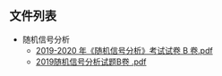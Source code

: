 

## 文件列表

- 随机信号分析
    - [2019-2020 年《随机信号分析》考试试卷 B 卷.pdf](https://github.com/Open-BJUT/BJUT-Helper/raw/master/./%E9%9A%8F%E6%9C%BA%E4%BF%A1%E5%8F%B7%E5%88%86%E6%9E%90/2019-2020%20%E5%B9%B4%E3%80%8A%E9%9A%8F%E6%9C%BA%E4%BF%A1%E5%8F%B7%E5%88%86%E6%9E%90%E3%80%8B%E8%80%83%E8%AF%95%E8%AF%95%E5%8D%B7%20B%20%E5%8D%B7.pdf)
    - [2019随机信号分析试题B卷 .pdf](https://github.com/Open-BJUT/BJUT-Helper/raw/master/./%E9%9A%8F%E6%9C%BA%E4%BF%A1%E5%8F%B7%E5%88%86%E6%9E%90/2019%E9%9A%8F%E6%9C%BA%E4%BF%A1%E5%8F%B7%E5%88%86%E6%9E%90%E8%AF%95%E9%A2%98B%E5%8D%B7%20.pdf)
